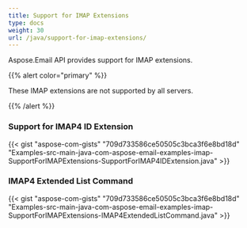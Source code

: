 ```yaml
---
title: Support for IMAP Extensions
type: docs
weight: 30
url: /java/support-for-imap-extensions/
---
```


Aspose.Email API provides support for IMAP extensions.

{{% alert color="primary" %}} 

These IMAP extensions are not supported by all servers.

{{% /alert %}} 
### **Support for IMAP4 ID Extension**
{{< gist "aspose-com-gists" "709d733586ce50505c3bca3f6e8bd18d" "Examples-src-main-java-com-aspose-email-examples-imap-SupportForIMAPExtensions-SupportForIMAP4IDExtension.java" >}}
### **IMAP4 Extended List Command**
{{< gist "aspose-com-gists" "709d733586ce50505c3bca3f6e8bd18d" "Examples-src-main-java-com-aspose-email-examples-imap-SupportForIMAPExtensions-IMAP4ExtendedListCommand.java" >}}
